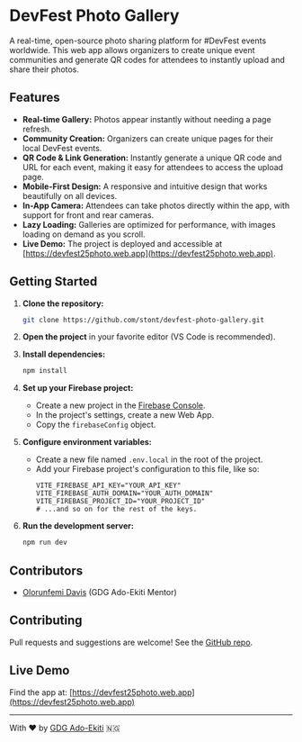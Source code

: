 # DevFest Photo Gallery

A real-time, open-source photo sharing platform for #DevFest events worldwide. This web app allows organizers to create unique event communities and generate QR codes for attendees to instantly upload and share their photos.

## Features

- **Real-time Gallery:** Photos appear instantly without needing a page refresh.
- **Community Creation:** Organizers can create unique pages for their local DevFest events.
- **QR Code & Link Generation:** Instantly generate a unique QR code and URL for each event, making it easy for attendees to access the upload page.
- **Mobile-First Design:** A responsive and intuitive design that works beautifully on all devices.
- **In-App Camera:** Attendees can take photos directly within the app, with support for front and rear cameras.
- **Lazy Loading:** Galleries are optimized for performance, with images loading on demand as you scroll.
- **Live Demo:** The project is deployed and accessible at [https://devfest25photo.web.app](https://devfest25photo.web.app).

## Getting Started

1.  **Clone the repository:**
    ```bash
    git clone https://github.com/stont/devfest-photo-gallery.git
    ```

2.  **Open the project** in your favorite editor (VS Code is recommended).

3.  **Install dependencies:**
    ```bash
    npm install
    ```

4.  **Set up your Firebase project:**
    - Create a new project in the [Firebase Console](https://console.firebase.google.com/).
    - In the project's settings, create a new Web App.
    - Copy the `firebaseConfig` object.

5.  **Configure environment variables:**
    - Create a new file named `.env.local` in the root of the project.
    - Add your Firebase project's configuration to this file, like so:
      ```
      VITE_FIREBASE_API_KEY="YOUR_API_KEY"
      VITE_FIREBASE_AUTH_DOMAIN="YOUR_AUTH_DOMAIN"
      VITE_FIREBASE_PROJECT_ID="YOUR_PROJECT_ID"
      # ...and so on for the rest of the keys.
      ```

6.  **Run the development server:**
    ```bash
    npm run dev
    ```

## Contributors
- [Olorunfemi Davis](https://github.com/olorunfemidavis) (GDG Ado-Ekiti Mentor)

##

## Contributing

Pull requests and suggestions are welcome! See the [GitHub repo](https://github.com/stont/devfest-photo-gallery).

## Live Demo

Find the app at: [https://devfest25photo.web.app](https://devfest25photo.web.app)


---
With ❤ by [GDG Ado-Ekiti](https://gdg.community.dev/gdg-ado-ekiti) 🇳🇬
